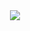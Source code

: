 <div align = "center">
    <a href = "https://hub.docker.com/repository/docker/zerohertzkr/airflow-balance/general">
        <img src="https://img.shields.io/docker/v/zerohertzkr/airflow-balance?style=for-the-badge&logo=Docker&label=zerohertzkr/airflow-balance&labelColor=800a0a"/>
    </a>
</div>
